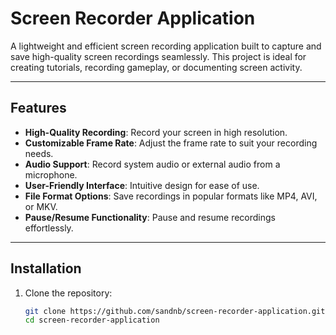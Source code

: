# Screen Recorder Application

A lightweight and efficient screen recording application built to capture and save high-quality screen recordings seamlessly. This project is ideal for creating tutorials, recording gameplay, or documenting screen activity.

---

## Features

- **High-Quality Recording**: Record your screen in high resolution.
- **Customizable Frame Rate**: Adjust the frame rate to suit your recording needs.
- **Audio Support**: Record system audio or external audio from a microphone.
- **User-Friendly Interface**: Intuitive design for ease of use.
- **File Format Options**: Save recordings in popular formats like MP4, AVI, or MKV.
- **Pause/Resume Functionality**: Pause and resume recordings effortlessly.

---


## Installation

1. Clone the repository:
   ```bash
   git clone https://github.com/sandnb/screen-recorder-application.git
   cd screen-recorder-application

